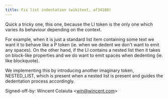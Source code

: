 ```yaml
---
title: Fix list indentation (wikitext, af34180)
---
```


Quick a tricky one, this one, because the LI token is the only one which varies its behaviour depending on the context.

For example, when it is just a standard list item containing some text we want it to behave like a P token (ie. when we dedent we don't want to emit any spaces). On the other hand, if the LI contains a nested list then it takes on block-like properties and we do want to emit spaces when dedenting (ie. like blockquote).

We implementing this by introducing another imaginary token, NESTED\_LIST, which is present when a nested list is present and guides the dedentation process accordingly.

Signed-off-by: Wincent Colaiuta &lt;win@wincent.com&gt;
